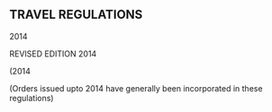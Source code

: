 ## TRAVEL REGULATIONS

2014

REVISED EDITION 2014

<!-- image -->

(2014

(Orders issued upto 2014 have generally been incorporated in these regulations)
